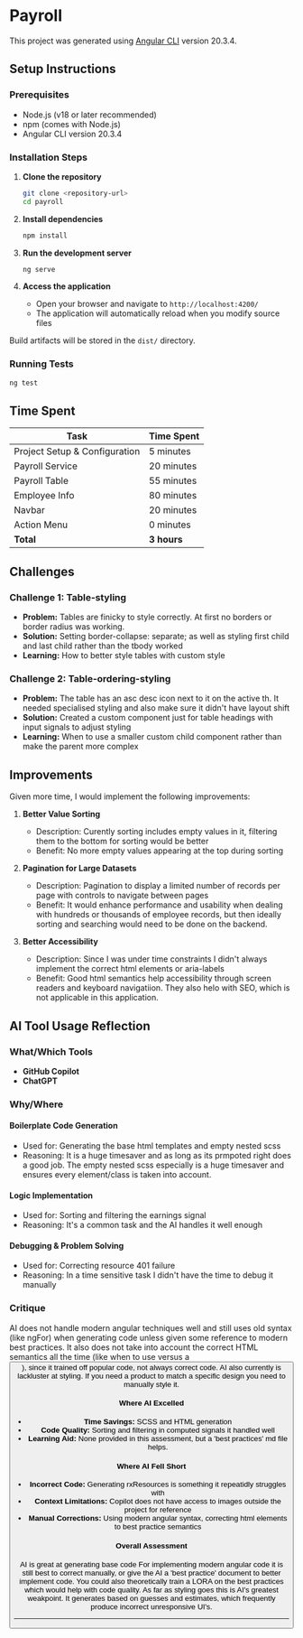 # Payroll

This project was generated using [Angular CLI](https://github.com/angular/angular-cli) version 20.3.4.

## Setup Instructions

### Prerequisites

- Node.js (v18 or later recommended)
- npm (comes with Node.js)
- Angular CLI version 20.3.4

### Installation Steps

1. **Clone the repository**

   ```bash
   git clone <repository-url>
   cd payroll
   ```

2. **Install dependencies**

   ```bash
   npm install
   ```

3. **Run the development server**

   ```bash
   ng serve
   ```

4. **Access the application**
   - Open your browser and navigate to `http://localhost:4200/`
   - The application will automatically reload when you modify source files

Build artifacts will be stored in the `dist/` directory.

### Running Tests

```bash
ng test
```

## Time Spent

| Task                          | Time Spent  |
| ----------------------------- | ----------- |
| Project Setup & Configuration | 5 minutes   |
| Payroll Service               | 20 minutes  |
| Payroll Table                 | 55 minutes  |
| Employee Info                 | 80 minutes  |
| Navbar                        | 20 minutes  |
| Action Menu                   | 0 minutes   |
| **Total**                     | **3 hours** |

## Challenges

### Challenge 1: Table-styling

- **Problem:** Tables are finicky to style correctly. At first no borders or border radius was working.
- **Solution:** Setting border-collapse: separate; as well as styling first child and last child rather than the tbody worked
- **Learning:** How to better style tables with custom style

### Challenge 2: Table-ordering-styling

- **Problem:** The table has an asc desc icon next to it on the active th. It needed specialised styling and also make sure it didn't have layout shift
- **Solution:** Created a custom component just for table headings with input signals to adjust styling
- **Learning:** When to use a smaller custom child component rather than make the parent more complex

## Improvements

Given more time, I would implement the following improvements:

1. **Better Value Sorting**

   - Description: Curently sorting includes empty values in it, filtering them to the bottom for sorting would be better
   - Benefit: No more empty values appearing at the top during sorting

2. **Pagination for Large Datasets**

   - Description: Pagination to display a limited number of records per page with controls to navigate between pages
   - Benefit: It would enhance performance and usability when dealing with hundreds or thousands of employee records, but then ideally sorting and searching would need to be done on the backend.

3. **Better Accessibility**
   - Description: Since I was under time constraints I didn't always implement the correct html elements or aria-labels
   - Benefit: Good html semantics help accessibility through screen readers and keyboard navigatiion. They also helo with SEO, which is not applicable in this application.

## AI Tool Usage Reflection

### What/Which Tools

- **GitHub Copilot**
- **ChatGPT**

### Why/Where

#### Boilerplate Code Generation

- Used for: Generating the base html templates and empty nested scss
- Reasoning: It is a huge timesaver and as long as its prmpoted right does a good job. The empty nested scss especially is a huge timesaver and ensures every element/class is taken into account.

#### Logic Implementation

- Used for: Sorting and filtering the earnings signal
- Reasoning: It's a common task and the AI handles it well enough

#### Debugging & Problem Solving

- Used for: Correcting resource 401 failure
- Reasoning: In a time sensitive task I didn't have the time to debug it manually

### Critique

AI does not handle modern angular techniques well and still uses old syntax (like ngFor) when generating code unless given some reference to modern best practices. It also does not take into account the correct HTML semantics all the time (like when to use <a> versus a <button>), since it trained off popular code, not always correct code. AI also currently is lackluster at styling. If you need a product to match a specific design you need to manually style it.

#### Where AI Excelled

- **Time Savings:** SCSS and HTML generation
- **Code Quality:** Sorting and filtering in computed signals it handled well
- **Learning Aid:** None provided in this assessment, but a 'best practices' md file helps.

#### Where AI Fell Short

- **Incorrect Code:** Generating rxResources is something it repeatidly struggles with
- **Context Limitations:** Copilot does not have access to images outside the project for reference
- **Manual Corrections:** Using modern angular syntax, correcting html elements to best practice semantics

#### Overall Assessment

AI is great at generating base code For implementing modern angular code it is still best to correct manually, or give the AI a 'best practice' document to better implement code. You could also theoretically train a LORA on the best practices which would help with code quality. As far as styling goes this is AI's greatest weakpoint. It generates based on guesses and estimates, which frequently produce incorrect unresponsive UI's.

---
